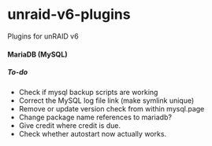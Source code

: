 # unraid-v6-plugins
Plugins for unRAID v6
#### MariaDB (MySQL)
##### To-do
- Check if mysql backup scripts are working
- Correct the MySQL log file link (make symlink unique)
- Remove or update version check from within mysql.page
- Change package name references to mariadb?
- Give credit where credit is due.
- Check whether autostart now actually works.

